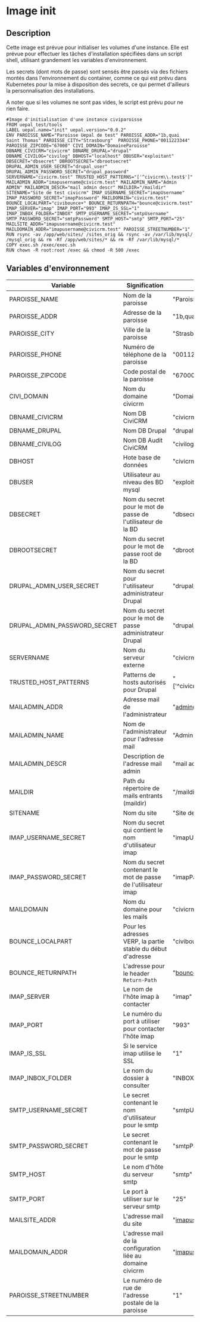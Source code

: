 # Image init

## Description

Cette image est prévue pour initialiser les volumes d'une instance.
Elle est prévue pour effectuer les tâches d'installation spécifiées dans un script shell, utilisant grandement les variables d'environnement.

Les secrets (dont mots de passe) sont sensés être passés via des fichiers montés dans l'environnement du container, comme ce qui est prévu dans Kubernetes pour la mise à disposition des secrets, ce qui permet d'ailleurs la personnalisation des installations.

A noter que si les volumes ne sont pas vides, le script est prévu pour ne rien faire.


``` Docker
#Image d'initialisation d'une instance civiparoisse
FROM uepal_test/tools
LABEL uepal.name="init" uepal.version="0.0.2"
ENV PAROISSE_NAME="Paroisse Uepal de test" PAROISSE_ADDR="1b,quai Saint Thomas" PAROISSE_CITY="Strasbourg"  PAROISSE_PHONE="0011223344" PAROISSE_ZIPCODE="67000" CIVI_DOMAIN="DomaineParoisse" DBNAME_CIVICRM="civicrm" DBNAME_DRUPAL="drupal" DBNAME_CIVILOG="civilog" DBHOST="localhost" DBUSER="exploitant" DBSECRET="dbsecret" DBROOTSECRET="dbrootsecret" DRUPAL_ADMIN_USER_SECRET="drupal_user" DRUPAL_ADMIN_PASSWORD_SECRET="drupal_password" SERVERNAME="civicrm.test" TRUSTED_HOST_PATTERNS="['^civicrm\\.test$']" MAILADMIN_ADDR="imapusername@civicrm.test" MAILADMIN_NAME="Admin ADMIN" MAILADMIN_DESCR="mail admin descr" MAILDIR="/maildir" SITENAME="Site de test civicrm" IMAP_USERNAME_SECRET="imapUsername" IMAP_PASSWORD_SECRET="imapPassword" MAILDOMAIN="civicrm.test" BOUNCE_LOCALPART="civibounce+" BOUNCE_RETURNPATH="bounce@civicrm.test" IMAP_SERVER="imap" IMAP_PORT="993" IMAP_IS_SSL="1" IMAP_INBOX_FOLDER="INBOX" SMTP_USERNAME_SECRET="smtpUsername" SMTP_PASSWORD_SECRET="smtpPassword" SMTP_HOST="smtp" SMTP_PORT="25" MAILSITE_ADDR="imapusername@civicrm.test" MAILDOMAIN_ADDR="imapusername@civicrm.test" PAROISSE_STREETNUMBER="1"
RUN rsync -av /app/web/sites/ /sites_orig && rsync -av /var/lib/mysql/ /mysql_orig && rm -Rf /app/web/sites/* && rm -Rf /var/lib/mysql/*
COPY exec.sh /exec/exec.sh
RUN chown -R root:root /exec && chmod -R 500 /exec
```

## Variables d'environnement
|Variable|Signification|Default Docker
|---|---|---|
|PAROISSE\_NAME|Nom de la paroisse|"Paroisse Uepal de test"|
|PAROISSE\_ADDR|Adresse de la paroisse|"1b,quai Saint Thomas"|
|PAROISSE\_CITY|Ville de la paroisse|"Strasbourg"|
|PAROISSE\_PHONE|Numéro de téléphone de la paroisse|"0011223344"|
|PAROISSE\_ZIPCODE|Code postal de la paroisse|"67000"|
|CIVI\_DOMAIN|Nom du domaine civicrm|"DomaineParoisse"|
|DBNAME\_CIVICRM|Nom DB CiviCRM|"civicrm"|
|DBNAME\_DRUPAL|Nom DB Drupal|"drupal" |
|DBNAME\_CIVILOG|Nom DB Audit CiviCRM|"civilog"|
|DBHOST|Hote base de données|"civicrmdb"|
|DBUSER|Utilisateur au niveau des BD mysql|"exploitant"| 
|DBSECRET|Nom du secret pour le mot de passe de l'utilisateur de la BD|"dbsecret"|
|DBROOTSECRET|Nom du secret pour le mot de passe root de la BD|"dbrootsecret"|
|DRUPAL\_ADMIN\_USER\_SECRET|Nom du secret pour l'utilisateur administrateur Drupal|"drupal_user"|
|DRUPAL\_ADMIN\_PASSWORD\_SECRET|Nom du secret pour le mot de passe administrateur Drupal|"drupal_password"|
|SERVERNAME|Nom du serveur externe|"civicrm.test" |
|TRUSTED\_HOST\_PATTERNS|Patterns de hosts autorisés pour Drupal|"['^civicrm\\.test$','^intern\\.civicrm\\.test$']"|
|MAILADMIN\_ADDR|Adresse mail de l'administrateur|"admin@civicrm.test" |
|MAILADMIN\_NAME|Nom de l'administrateur pour l'adresse mail|"Admin ADMIN" |
|MAILADMIN\_DESCR|Description de l'adresse mail admin|"mail admin descr"|
|MAILDIR|Path du répertoire de mails entrants (maildir)|"/maildir"| 
|SITENAME|Nom du site|"Site de test civicrm"|
|IMAP\_USERNAME\_SECRET|Nom du secret qui contient le nom d'utilisateur imap|"imapUsername"|
|IMAP\_PASSWORD\_SECRET|Nom du secret contenant le mot de passe de l'utilisateur imap| "imapPassword"|
|MAILDOMAIN|Nom du domaine pour les mails|"civicrm.test"|
|BOUNCE\_LOCALPART|Pour les adresses VERP, la partie stable du début d'adresse|"civibounce+"|
|BOUNCE\_RETURNPATH|L'adresse pour le header `Return-Path`|"bounce@civicrm.test"|
|IMAP\_SERVER|Le nom de l'hôte imap à contacter|"imap"|
|IMAP\_PORT|Le numéro du port à utiliser pour contacter l'hôte imap|"993"|
|IMAP\_IS\_SSL|Si le service imap utilise le SSL|"1"|
|IMAP\_INBOX\_FOLDER|Le nom du dossier à consulter|"INBOX"|
|SMTP\_USERNAME\_SECRET|Le secret contenant le nom d'utilisateur pour le smtp|"smtpUsername"|
|SMTP\_PASSWORD\_SECRET|Le secret contenant le mot de passe pour le smtp|"smtpPassword"|
|SMTP\_HOST|Le nom d'hôte du serveur smtp|"smtp"|
|SMTP\_PORT|Le port à utiliser sur le serveur smtp|"25"|
|MAILSITE\_ADDR|L'adresse mail du site|"imapusername@civicrm.test"|
|MAILDOMAIN\_ADDR|L'adresse mail de la configuration liée au domaine civicrm|"imapusername@civicrm.test"|
|PAROISSE\_STREETNUMBER|Le numéro de rue de l'adresse postale de la paroisse|"1"|

